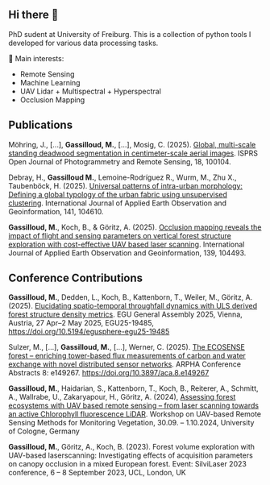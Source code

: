 ## Hi there 👋

PhD sudent at University of Freiburg.
This is a collection of python tools I developed for various data processing tasks.

🔭 Main interests:
- Remote Sensing
- Machine Learning
- UAV Lidar + Multispectral + Hyperspectral
- Occlusion Mapping


## Publications

Möhring, J., [...], **Gassilloud, M.**, [...], Mosig, C. (2025). [Global, multi-scale standing deadwood segmentation in centimeter-scale aerial images](https://www.sciencedirect.com/science/article/pii/S2667393225000237?via%3Dihub). ISPRS Open Journal of Photogrammetry and Remote Sensing, 18, 100104.

Debray, H., **Gassilloud M.**, Lemoine-Rodríguez R., Wurm, M., Zhu X., Taubenböck, H. (2025). [Universal patterns of intra-urban morphology: Defining a global typology of the urban fabric using unsupervised clustering](https://www.sciencedirect.com/science/article/pii/S1569843225002572). International Journal of Applied Earth Observation and Geoinformation, 141, 104610.

**Gassilloud, M.**, Koch, B., & Göritz, A. (2025). [Occlusion mapping reveals the impact of flight and sensing parameters on vertical forest structure exploration with cost-effective UAV based laser scanning](https://www.sciencedirect.com/science/article/pii/S1569843225001402). International Journal of Applied Earth Observation and Geoinformation, 139, 104493.



## Conference Contributions

**Gassilloud, M.**, Dedden, L., Koch, B., Kattenborn, T., Weiler, M., Göritz, A. (2025). [Elucidating spatio-temporal throughfall dynamics with ULS derived forest structure density metrics](https://meetingorganizer.copernicus.org/EGU25/EGU25-19485.html). EGU General Assembly 2025, Vienna, Austria, 27 Apr–2 May 2025, EGU25-19485, https://doi.org/10.5194/egusphere-egu25-19485 

Sulzer, M., [...], **Gassilloud, M.**, [...], Werner, C. (2025). [The ECOSENSE forest – enriching tower-based flux measurements of carbon and water exchange with novel distributed sensor networks](https://aca.pensoft.net/article/149267/). ARPHA Conference Abstracts 8: e149267. https://doi.org/10.3897/aca.8.e149267

**Gassilloud, M.**, Haidarian, S., Kattenborn, T., Koch, B., Reiterer, A., Schmitt, A., Wallrabe, U., Zakaryapour, H., Göritz, A. (2024), [Assessing forest ecosystems with UAV based remote sensing – from laser scanning towards an active Chlorophyll fluorescence LiDAR](https://www.crc1211db.uni-koeln.de/workshops/workshop_2024_uavrs_posters.php). Workshop on UAV-based Remote Sensing Methods for Monitoring Vegetation, 30.09. – 1.10.2024, University of Cologne, Germany

**Gassilloud, M.**, Göritz, A., Koch, B. (2023). Forest volume exploration with UAV-based laserscanning: Investigating effects of acquisition parameters on canopy occlusion in a mixed European forest. Event: SilviLaser 2023 conference, 6 – 8 September 2023, UCL, London, UK




<!--
**MGEOS/MGEOS** is a ✨ _special_ ✨ repository because its `README.md` (this file) appears on your GitHub profile.

Here are some ideas to get you started:

- 🔭 I’m currently working on ...
- 🌱 I’m currently learning ...
- 👯 I’m looking to collaborate on ...
- 🤔 I’m looking for help with ...
- 💬 Ask me about ...
- 📫 How to reach me: ...
- 😄 Pronouns: ...
- ⚡ Fun fact: ...
-->
